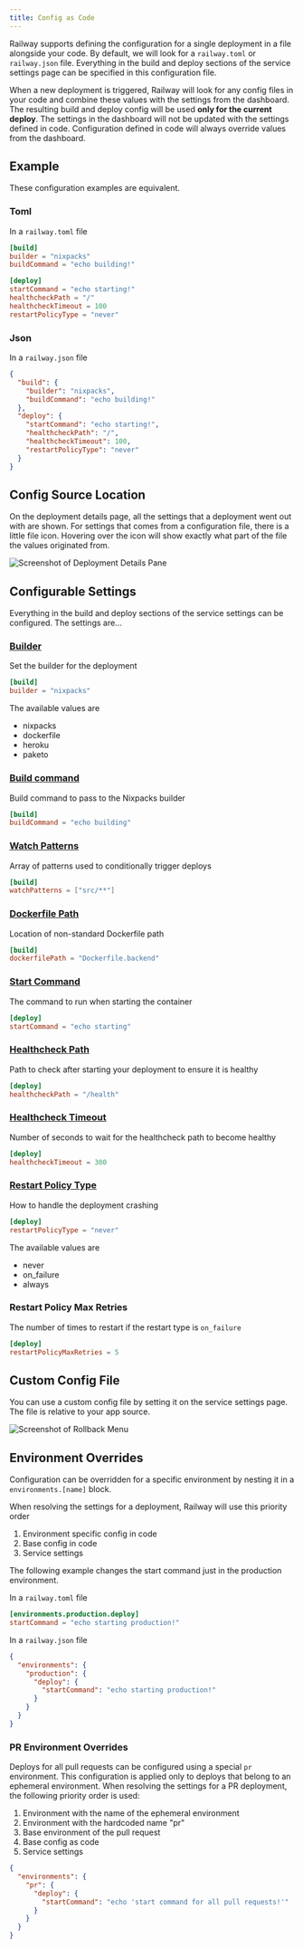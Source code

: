 ```yaml
---
title: Config as Code
---
```


Railway supports defining the configuration for a single deployment in a file
alongside your code. By default, we will look for a `railway.toml` or
`railway.json` file. Everything in the build and deploy sections of the service
settings page can be specified in this configuration file.

When a new deployment is triggered, Railway will look for any config files in your
code and combine these values with the settings from the dashboard. The
resulting build and deploy config will be used **only for the current deploy**.
The settings in the dashboard will not be updated with the settings defined in
code. Configuration defined in code will always override values from the
dashboard.

## Example

These configuration examples are equivalent.

### Toml

In a `railway.toml` file

```toml
[build]
builder = "nixpacks"
buildCommand = "echo building!"

[deploy]
startCommand = "echo starting!"
healthcheckPath = "/"
healthcheckTimeout = 100
restartPolicyType = "never"
```

### Json

In a `railway.json` file

```json
{
  "build": {
    "builder": "nixpacks",
    "buildCommand": "echo building!"
  },
  "deploy": {
    "startCommand": "echo starting!",
    "healthcheckPath": "/",
    "healthcheckTimeout": 100,
    "restartPolicyType": "never"
  }
}
```

## Config Source Location

On the deployment details page, all the settings that a deployment went out with are shown. For settings that comes from a configuration file, there is a little file icon. Hovering over the icon will show exactly what part of the file the values originated from.

<Image
src="https://res.cloudinary.com/railway/image/upload/v1666388941/docs/details-page-config-tooltip_jvy1qu.png"
alt="Screenshot of Deployment Details Pane"
layout="responsive"
width={948} height={419} quality={100} />

## Configurable Settings

Everything in the build and deploy sections of the service settings can be configured. The settings are...

### [Builder](/deploy/builds)

Set the builder for the deployment

```toml
[build]
builder = "nixpacks"
```

The available values are

- nixpacks
- dockerfile
- heroku
- paketo

### [Build command](/deploy/builds#build-command)

Build command to pass to the Nixpacks builder

```toml
[build]
buildCommand = "echo building"
```

### [Watch Patterns](/deploy/builds#watch-paths)

Array of patterns used to conditionally trigger deploys

```toml
[build]
watchPatterns = ["src/**"]
```

### [Dockerfile Path](/deploy/dockerfiles)

Location of non-standard Dockerfile path

```toml
[build]
dockerfilePath = "Dockerfile.backend"
```

### [Start Command](/deploy/deployments#start-command)

The command to run when starting the container

```toml
[deploy]
startCommand = "echo starting"
```

### [Healthcheck Path](/deploy/healthchecks)

Path to check after starting your deployment to ensure it is healthy

```toml
[deploy]
healthcheckPath = "/health"
```

### [Healthcheck Timeout](/deploy/healthchecks#timeout)

Number of seconds to wait for the healthcheck path to become healthy

```toml
[deploy]
healthcheckTimeout = 300
```

### [Restart Policy Type](/deploy/deployments#configurable-restart-policy)

How to handle the deployment crashing

```toml
[deploy]
restartPolicyType = "never"
```

The available values are

- never
- on_failure
- always

### Restart Policy Max Retries

The number of times to restart if the restart type is `on_failure`

```toml
[deploy]
restartPolicyMaxRetries = 5
```

## Custom Config File

You can use a custom config file by setting it on the service settings page. The file is relative to your app source.

<Image
src="https://res.cloudinary.com/railway/image/upload/v1666387423/docs/config-file-path_xvq4xj.png"
alt="Screenshot of Rollback Menu"
layout="responsive"
width={621} height={204} quality={100} />

## Environment Overrides

Configuration can be overridden for a specific environment by nesting it in a
`environments.[name]` block.

When resolving the settings for a deployment, Railway will use this priority order

1. Environment specific config in code
2. Base config in code
3. Service settings

The following example changes the start command just in the production
environment.

In a `railway.toml` file

```toml
[environments.production.deploy]
startCommand = "echo starting production!"
```

In a `railway.json` file

```json
{
  "environments": {
    "production": {
      "deploy": {
        "startCommand": "echo starting production!"
      }
    }
  }
}
```

### PR Environment Overrides

Deploys for all pull requests can be configured using a special `pr` environment. This configuration is applied only to deploys that belong to an ephemeral environment. When resolving the settings for a PR deployment, the following priority order is used:

1. Environment with the name of the ephemeral environment
2. Environment with the hardcoded name "pr"
3. Base environment of the pull request
4. Base config as code
5. Service settings

```json
{
  "environments": {
    "pr": {
      "deploy": {
        "startCommand": "echo 'start command for all pull requests!'"
      }
    }
  }
}
```
